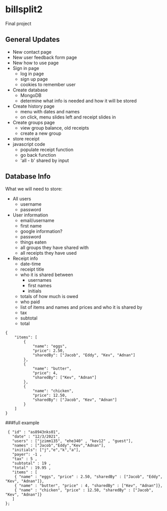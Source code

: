 # billsplit2
Final project
## General Updates
- New contact page
- New user feedback form page
- New how to use page
- Sign in page
  - log in page
  - sign up page
  - cookies to remember user
- Create database
  - MongoDB
  - determine what info is needed and how it will be stored
- Create history page
  - menu with dates and names
  - on click, menu slides left and receipt slides in
- Create groups page
  - view group balance, old receipts
  - create a new group
- store receipt
- javascript code
  - populate receipt function
  - go back function
  - 'all - b' shared by input

## Database Info
What we will need to store:
- All users
  - username
  - password
- User information
  - email/username
  - first name
  - google information?
  - password
  - things eaten
  - all groups they have shared with
  - all receipts they have used
- Receipt info
  - date-time
  - receipt title
  - who it is shared between
    - usernames
    - first names
    - initials
  - totals of how much is owed
  - who paid
  - list of items and names and prices and who it is shared by
  - tax
  - subtotal
  - total
 
```
{
	"items": [
	  	{
			"name": "eggs",
			"price": 2.50,
			"sharedBy": ["Jacob", "Eddy", "Kev", "Adnan"]
		},
		{
			"name": "butter",
			"price": 4,
			"sharedBy": ["Kev", "Adnan"]
		},
		{
			"name": "chicken",
			"price": 12.50,
			"sharedBy": ["Jacob", "Kev", "Adnan"]
		}
	]
}
```
###full example 
```
 { "id" : "as8943nks01",  
   "date" : "12/3/2021", 
   "users" : ["jzimm135", "ehe340" , "kev12" , "guest"],  
   "names" : ["Jacob","Eddy","Kev","Adnan"],  
   "initials": ["j","e","k","a"],  
   "payer": -1 , 
   "tax" : 5 ,  
   "subtotal" : 19 , 
   "total" : 19.95 , 
   "items" : [ 
	{ "name" : "eggs", "price" : 2.50, "sharedBy" : ["Jacob", "Eddy", "Kev", "Adnan"]}, 
	{ "name" : "butter", "price" : 4, "sharedBy" : ["Kev", "Adnan"]}, 
	{ "name" : "chicken", "price" : 12.50, "sharedBy" : ["Jacob", "Kev", "Adnan"]} 
   ]
};
```

